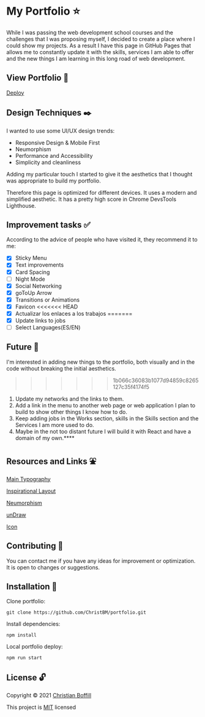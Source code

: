 # My Portfolio :star:
While I was passing the web development school courses and the challenges that I was proposing myself, I decided to create a place where I could show my projects. As a result I have this page in GitHub Pages that allows me to constantly update it with the skills, services I am able to offer and the new things I am learning in this long road of web development.

## View Portfolio :rocket:
[Deploy](https://christbm.github.io/portfolio/)

## Design Techniques :black_nib:
I wanted to use some UI/UX design trends:

* Responsive Design & Mobile First
* Neumorphism
* Performance and Accessibility
* Simplicity and cleanliness

Adding my particular touch I started to give it the aesthetics that I thought was appropriate to build my portfolio.

Therefore this page is optimized for different devices. It uses a modern and simplified aesthetic. It has a pretty high score in Chrome DevsTools Lighthouse.

## Improvement tasks :white_check_mark:
According to the advice of people who have visited it, they recommend it to me:

* [x] Sticky Menu
* [x] Text improvements
* [x] Card Spacing
* [ ] Night Mode
* [x] Social Networking
* [x] goToUp Arrow
* [x] Transitions or Animations
* [x] Favicon
<<<<<<< HEAD
* [x] Actualizar los enlaces a los trabajos
=======
* [x] Update links to jobs
* [ ] Select Languages(ES/EN)

## Future :stars:
I'm interested in adding new things to the portfolio, both visually and in the code without breaking the initial aesthetics.
>>>>>>> 1b066c36083b1077d94859c8265127c35f4174f5

1. Update my networks and the links to them.
2. Add a link in the menu to another web page or web application I plan to build to show other things I know how to do.
3. Keep adding jobs in the Works section, skills in the Skills section and the Services I am more used to do.
4. Maybe in the not too distant future I will build it with React and have a domain of my own.****

## Resources and Links :fountain:
[Main Typography](https://fonts.google.com/specimen/KoHo?query=koho "KoHo-SemiBold")

[Inspirational Layout](https://dribbble.com/shots/6181158-Clean-portfolio-template)

[Neumorphism](https://www.behance.net/gallery/92714821/FREE-Neumorphism-UI-kit-for-Figma?tracking_source=search_projects_recommended%7Cneumorphism)

[unDraw](https://undraw.co/illustrations)

[Icon](https://es.pngtree.com/so/vaso')

## Contributing :raising_hand:
You can contact me if you have any ideas for improvement or optimization. It is open to changes or suggestions.

## Installation :electric_plug:
Clone portfolio:
```
git clone https://github.com/ChristBM/portfolio.git
 ```

Install dependencies:
```
npm install
```

Local portfolio deploy:
```
npm run start
```

## License :unlock:

Copyright © 2021 [Christian Boffill](https://github.com/ChristBM)

This project is [MIT](https://choosealicense.com/licenses/mit/) licensed
